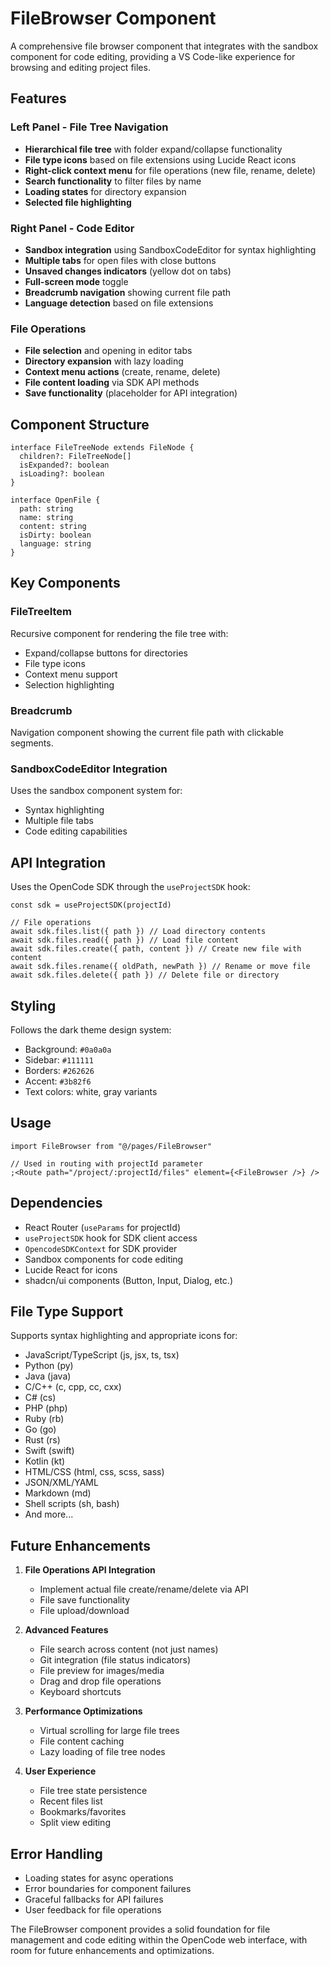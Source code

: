 # FileBrowser Component

A comprehensive file browser component that integrates with the sandbox component for code editing, providing a VS Code-like experience for browsing and editing project files.

## Features

### Left Panel - File Tree Navigation

- **Hierarchical file tree** with folder expand/collapse functionality
- **File type icons** based on file extensions using Lucide React icons
- **Right-click context menu** for file operations (new file, rename, delete)
- **Search functionality** to filter files by name
- **Loading states** for directory expansion
- **Selected file highlighting**

### Right Panel - Code Editor

- **Sandbox integration** using SandboxCodeEditor for syntax highlighting
- **Multiple tabs** for open files with close buttons
- **Unsaved changes indicators** (yellow dot on tabs)
- **Full-screen mode** toggle
- **Breadcrumb navigation** showing current file path
- **Language detection** based on file extensions

### File Operations

- **File selection** and opening in editor tabs
- **Directory expansion** with lazy loading
- **Context menu actions** (create, rename, delete)
- **File content loading** via SDK API methods
- **Save functionality** (placeholder for API integration)

## Component Structure

```tsx
interface FileTreeNode extends FileNode {
  children?: FileTreeNode[]
  isExpanded?: boolean
  isLoading?: boolean
}

interface OpenFile {
  path: string
  name: string
  content: string
  isDirty: boolean
  language: string
}
```

## Key Components

### FileTreeItem

Recursive component for rendering the file tree with:

- Expand/collapse buttons for directories
- File type icons
- Context menu support
- Selection highlighting

### Breadcrumb

Navigation component showing the current file path with clickable segments.

### SandboxCodeEditor Integration

Uses the sandbox component system for:

- Syntax highlighting
- Multiple file tabs
- Code editing capabilities

## API Integration

Uses the OpenCode SDK through the `useProjectSDK` hook:

```tsx
const sdk = useProjectSDK(projectId)

// File operations
await sdk.files.list({ path }) // Load directory contents
await sdk.files.read({ path }) // Load file content
await sdk.files.create({ path, content }) // Create new file with content
await sdk.files.rename({ oldPath, newPath }) // Rename or move file
await sdk.files.delete({ path }) // Delete file or directory
```

## Styling

Follows the dark theme design system:

- Background: `#0a0a0a`
- Sidebar: `#111111`
- Borders: `#262626`
- Accent: `#3b82f6`
- Text colors: white, gray variants

## Usage

```tsx
import FileBrowser from "@/pages/FileBrowser"

// Used in routing with projectId parameter
;<Route path="/project/:projectId/files" element={<FileBrowser />} />
```

## Dependencies

- React Router (`useParams` for projectId)
- `useProjectSDK` hook for SDK client access
- `OpencodeSDKContext` for SDK provider
- Sandbox components for code editing
- Lucide React for icons
- shadcn/ui components (Button, Input, Dialog, etc.)

## File Type Support

Supports syntax highlighting and appropriate icons for:

- JavaScript/TypeScript (js, jsx, ts, tsx)
- Python (py)
- Java (java)
- C/C++ (c, cpp, cc, cxx)
- C# (cs)
- PHP (php)
- Ruby (rb)
- Go (go)
- Rust (rs)
- Swift (swift)
- Kotlin (kt)
- HTML/CSS (html, css, scss, sass)
- JSON/XML/YAML
- Markdown (md)
- Shell scripts (sh, bash)
- And more...

## Future Enhancements

1. **File Operations API Integration**

   - Implement actual file create/rename/delete via API
   - File save functionality
   - File upload/download

2. **Advanced Features**

   - File search across content (not just names)
   - Git integration (file status indicators)
   - File preview for images/media
   - Drag and drop file operations
   - Keyboard shortcuts

3. **Performance Optimizations**

   - Virtual scrolling for large file trees
   - File content caching
   - Lazy loading of file tree nodes

4. **User Experience**
   - File tree state persistence
   - Recent files list
   - Bookmarks/favorites
   - Split view editing

## Error Handling

- Loading states for async operations
- Error boundaries for component failures
- Graceful fallbacks for API failures
- User feedback for file operations

The FileBrowser component provides a solid foundation for file management and code editing within the OpenCode web interface, with room for future enhancements and optimizations.
